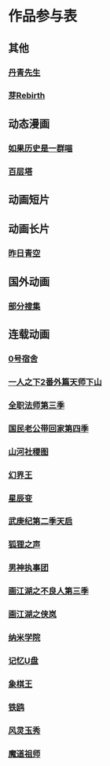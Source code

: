# 作品参与表
## 其他
### [丹青先生](./作品参与表/其他/丹青先生.md)  
### [芽Rebirth](./作品参与表/其他/芽Rebirth.md)  
## 动态漫画
### [如果历史是一群喵](./作品参与表/动态漫画/如果历史是一群喵.md)  
### [百层塔](./作品参与表/动态漫画/百层塔.md)  
## 动画短片
## 动画长片
### [昨日青空](./作品参与表/动画长片/昨日青空.md)  
## 国外动画
### [部分搜集](./作品参与表/国外动画/部分搜集.md)  
## 连载动画
### [0号宿舍](./作品参与表/连载动画/0号宿舍.md)  
### [一人之下2番外篇天师下山](./作品参与表/连载动画/一人之下2番外篇天师下山.md)  
### [全职法师第三季](./作品参与表/连载动画/全职法师第三季.md)  
### [国民老公带回家第四季](./作品参与表/连载动画/国民老公带回家第四季.md)  
### [山河社稷图](./作品参与表/连载动画/山河社稷图.md)  
### [幻界王](./作品参与表/连载动画/幻界王.md)  
### [星辰变](./作品参与表/连载动画/星辰变.md)  
### [武庚纪第二季天启](./作品参与表/连载动画/武庚纪第二季天启.md)  
### [狐狸之声](./作品参与表/连载动画/狐狸之声.md)  
### [男神执事团](./作品参与表/连载动画/男神执事团.md)  
### [画江湖之不良人第三季](./作品参与表/连载动画/画江湖之不良人第三季.md)  
### [画江湖之侠岚](./作品参与表/连载动画/画江湖之侠岚.md)  
### [纳米学院](./作品参与表/连载动画/纳米学院.md)  
### [记忆U盘](./作品参与表/连载动画/记忆U盘.md)  
### [象棋王](./作品参与表/连载动画/象棋王.md)  
### [铁鸥](./作品参与表/连载动画/铁鸥.md)  
### [风灵玉秀](./作品参与表/连载动画/风灵玉秀.md)  
### [魔道祖师](./作品参与表/连载动画/魔道祖师.md)  
